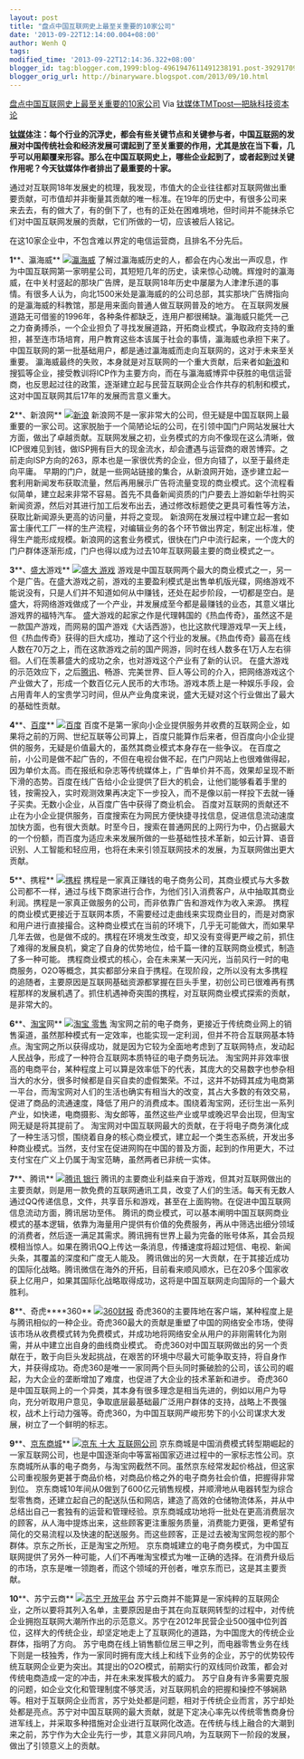 ```yaml
---
layout: post
title: "盘点中国互联网史上最至关重要的10家公司"
date: '2013-09-22T12:14:00.004+08:00'
author: Wenh Q
tags:
modified_time: '2013-09-22T12:14:36.322+08:00'
blogger_id: tag:blogger.com,1999:blog-4961947611491238191.post-3929170986435442380
blogger_orig_url: http://binaryware.blogspot.com/2013/09/10.html
---
```

[盘点中国互联网史上最至关重要的10家公司](http://www.tmtpost.com/64783.html)
Via [钛媒体TMTpost—把脉科技资本论](http://www.tmtpost.com/)

**[钛媒体](http://www.tmtpost.com/ "钛媒体")注：每个行业的沉浮史，都会有些关键节点和关键参与者，中国[互联网](http://www.tmtpost.com/tag/%E4%BA%92%E8%81%94%E7%BD%91 "查看 互联网 中的全部文章")的发展对中国传统社会和经济发展可谓起到了至关重要的作用，尤其是放在当下看，几乎可以用颠覆来形容。那么在中国互联网史上，哪些企业起到了，或者起到过关键作用呢？今天钛媒体作者排出了最重要的十家。**

通过对互联网18年发展史的梳理，我发现，市值大的企业往往都对互联网做出重要贡献，可市值却并非衡量其贡献的唯一标准。在19年的历史中，有很多公司来来去去，有的做大了，有的倒下了，也有的正处在困难境地，但时间并不能抹杀它们对中国互联网发展的贡献，它们所做的一切，应该被后人铭记。

在这10家企业中，不包含难以界定的电信运营商，且排名不分先后。

**1****、瀛海威**
[![](http://www.tmtpost.com/wp-content/uploads/2013/09/137981189657.jpg "瀛海威")](http://www.tmtpost.com/wp-content/uploads/2013/09/137981189657.jpg)
了解过瀛海威历史的人，都会在内心发出一声叹息，作为中国互联网第一家明星公司，其短短几年的历史，读来惊心动魄。辉煌时的瀛海威，在中关村竖起的那块广告牌，是互联网18年历史中屡屡为人津津乐道的事情。有很多人认为，向北1500米处是瀛海威的的公司总部，其实那块广告牌指向的是瀛海威的科教馆，那是用来面向普通人做互联网普及的地方。
在互联网发展道路无可借鉴的1996年，各种条件都缺乏，连用户都很稀缺。瀛海威只能凭一己之力奋勇搏杀，一个企业担负了寻找发展道路，开拓商业模式，争取政府支持的重担，甚至连市场培育，用户教育这些本该属于社会的事情，瀛海威也承担下来了。中国互联网的第一批基础用户，都是通过瀛海威而走向互联网的，这对于未来至关重要。
瀛海威最终的失败，本身就是对互联网的一个重大贡献，后来者如[新浪](http://www.tmtpost.com/tag/sina "查看 新浪 中的全部文章")和搜狐等企业，接受教训将ICP作为主要方向，而在与瀛海威博弈中获胜的电信运营商，也反思起过往的政策，逐渐建立起与民营互联网企业合作共存的机制和模式，这对中国互联网其后17年的发展而言意义重大。

**2****、新浪网**
[![新浪](http://www.tmtpost.com/wp-content/uploads/2013/08/137776085158.jpg "新浪")](http://www.tmtpost.com/wp-content/uploads/2013/08/137776085158.jpg)
新浪网不是一家非常大的公司，但无疑是中国互联网上最重要的一家公司。这家脱胎于一个简陋论坛的公司，在引领中国门户网站发展壮大方面，做出了卓越贡献。互联网发展之初，业务模式的方向不像现在这么清晰，做ICP很难见到钱，做ISP拥有巨大的现金流水，却会遭遇与运营商的艰苦博弈。之前走向ISP方向的263，原本也是一家很优秀的企业，但方向错了，以至于最终走向平庸。
早期的门户，就是一些网站链接的集合，从新浪网开始，逐步建立起一套利用新闻发布获取流量，然后再用展示广告将流量变现的商业模式。这个流程看似简单，建立起来非常不容易。首先不具备新闻资质的门户要去上游如新华社购买新闻资源，然后对其进行加工后发布出去，通过修改标题使之更具可看性等方法，获取比新闻源头更高的访问量，并将之变现。
新浪网在发展过程中建立起一套如富士康代工厂一样的生产流程，对编辑业务的各个环节做出界定，制定出标准，使得生产能形成规模。新浪网的这套业务模式，很快在门户中流行起来，一个庞大的门户群体逐渐形成，门户也得以成为过去10年互联网最主要的商业模式之一。

**3****、[盛大](http://www.tmtpost.com/tag/snda "查看 盛大 中的全部文章")游戏**
[![盛大
游戏](http://www.tmtpost.com/wp-content/uploads/2013/08/137704002694.jpg "盛大游戏")](http://www.tmtpost.com/wp-content/uploads/2013/08/137704002694.jpg)
游戏是中国互联网两个最大的商业模式之一，另一个是广告。在盛大游戏之前，游戏的主要盈利模式是出售单机版光碟，网络游戏不能说没有，只是人们并不知道如何从中赚钱，还处在起步阶段，一切都是空白。是盛大，将网络游戏做成了一个产业，并发展成至今都是最赚钱的业态，其意义堪比游戏界的福特汽车。
盛大游戏的起家之作是代理韩国的《热血传奇》，虽然这不是一款国产游戏，而网易的国产游戏《大话西游》，也比这款代理游戏早一天上线，但《热血传奇》获得的巨大成功，推动了这个行业的发展。《热血传奇》最高在线人数在70万之上，而在这款游戏之前的国产网游，同时在线人数多在1万人左右徘徊。人们在羡慕盛大的成功之余，也对游戏这个产业有了新的认识。
在盛大游戏的示范效应下，之后[腾讯](http://www.tmtpost.com/tag/%E8%85%BE%E8%AE%AF "查看 腾讯 中的全部文章")、畅游、完美世界、巨人等公司的介入，把网络游戏这个产业做大了，形成一个数百亿元人民币的大市场。游戏本质上是一种娱乐手段，会占用青年人的宝贵学习时间，但从产业角度来说，盛大无疑对这个行业做出了最大的基础性贡献。



**4****、[百度](http://www.tmtpost.com/tag/baidu "查看 百度 中的全部文章")**
[![](http://www.tmtpost.com/wp-content/uploads/2013/07/137433254954.jpg "百度")](http://www.tmtpost.com/wp-content/uploads/2013/07/137433254954.jpg)
百度不是第一家向小企业提供服务并收费的互联网企业，如果将之前的万网、世纪互联等公司算上，百度只能算作后来者，但百度向小企业提供的服务，无疑是价值最大的，虽然其商业模式本身存在一些争议。
在百度之前，小公司是做不起广告的，不但在电视台做不起，在门户网站上也很难做得起，因为单价太高。而在报纸和杂志等传统媒体上，广告单价并不高，效果却呈现不断下滑的态势。百度在线广告给小企业提供了巨大的机会，让他们能够看着手里的钱，按需投入，实时观测效果再决定下一步投入，而不是像以前一样投下去就一锤子买卖。无数小企业，从百度广告中获得了商业机会。
百度对互联网的贡献还不止在为小企业提供服务，百度搜索在为网民方便快捷寻找信息，促进信息流动速度加快方面，也有很大贡献。时至今日，搜索在普通网民的上网行为中，仍占据最大的一个份额，而百度为适应未来发展所做的一些基础性技术革新，如云计算、语音识别、人工智能和轻应用，也将在未来引领互联网技术的发展，为互联网做出更大贡献。

**5****、携程**
[![](http://www.tmtpost.com/wp-content/uploads/2013/08/13769767324.png "携程")](http://www.tmtpost.com/wp-content/uploads/2013/08/13769767324.png)
携程是一家真正赚钱的电子商务公司，其商业模式与大多数公司都不一样，通过与线下商家进行合作，为他们引入消费客户，从中抽取其商业利润。携程是一家真正做服务的公司，而非依靠广告和游戏作为收入来源。
携程的商业模式更接近于互联网本质，不需要经过走曲线来实现商业目的，而是对商家和用户进行直接撮合。这种商业模式在当前的环境下，几乎无可能做大，而如果早几年去做，也是做不成的。携程在环境发生改变，却又没有变得更严峻之前，抓住了难得的发展良机，奠定了自身的优势地位，给千篇一律的互联网商业模式，制造了多一种可能。
携程商业模式的核心，会在未来某一天闪光，当前风行一时的电商服务，O2O等概念，其实都部分来自于携程。在现阶段，之所以没有太多携程的追随者，主要原因是互联网基础资源都掌握在巨头手里，初创公司已很难再有携程那样的发展机遇了。抓住机遇神奇突围的携程，对互联网商业模式探索的贡献，是非常大的。

**6****、[淘宝](http://www.tmtpost.com/tag/taobao "查看 淘宝 中的全部文章")网**
[![淘宝
零售](http://www.tmtpost.com/wp-content/uploads/2013/09/137819513884.jpg "淘宝 零售")](http://www.tmtpost.com/wp-content/uploads/2013/09/137819513884.jpg)
淘宝网之前的电子商务，更接近于传统商业网上的销售渠道，虽然那种模式有一定效率，也能实现一定利润，但并不符合互联网基本特点。淘宝网之所以获得成功，就是因为它较为全面地考虑到了互联网特点，发动起人民战争，形成了一种符合互联网本质特征的电子商务玩法。
淘宝网并非效率很高的电商平台，某种程度上可以算是效率低下的代表，其庞大的交易数字也参杂相当大的水分，很多时候都是自买自卖的虚假繁荣。不过，这并不妨碍其成为电商第一平台，而淘宝网对人们的生活也确实有相当大的改变，其占大多数的有效交易，促进了商品的流通速度，降低了用户的消费成本。围绕着淘宝网，还衍生出一系列产业，如快递，电商摄影、淘女郎等，虽然这些产业或早或晚迟早会出现，但淘宝网无疑是将其提前了。
淘宝网对中国互联网最大的贡献，在于将电子商务演化成了一种生活习惯，围绕着自身的核心商业模式，建立起一个类生态系统，开发出多种商业模式。当然，支付宝在促进网购在中国的普及方面，起到的作用更大，不过支付宝在广义上仍属于淘宝范畴，虽然两者已非统一实体。

**7****、腾讯**
[![腾讯
银行](http://www.tmtpost.com/wp-content/uploads/2013/07/137285505865-560x366.jpg "腾讯合作伙伴大会")](http://www.tmtpost.com/wp-content/uploads/2013/07/137285505865.jpg)
腾讯的主要商业利益来自于游戏，但其对互联网做出的主要贡献，则是用一款免费的互联网通讯工具，改变了人们的生活。每天有无数人通过QQ传递信息，文件，共享音乐和游戏，甚至在上面购物。在促进中国互联网信息流动方面，腾讯居功至伟。
腾讯的商业模式，可以基本阐明中国互联网商业模式的基本逻辑，依靠为海量用户提供有价值的免费服务，再从中筛选出细分领域的消费者，然后逐一满足其需求。腾讯拥有世界上最为完备的账号体系，其会员规模相当惊人。如果在腾讯QQ上传达一条消息，传播速度将超过短信、电视、新闻头条，其覆盖的深度和广度无人能及。
腾讯做出的另一大贡献，在于其接近成功的国际化战略。腾讯微信在海外的开拓，目前看来顺风顺水，已在20多个国家收获上亿用户，如果其国际化战略取得成功，这将是中国互联网走向国际的一个最大胜利。


**8****、奇虎****360**
[![360财报](http://www.tmtpost.com/wp-content/uploads/2013/08/137749816568.jpg "360财报")](http://www.tmtpost.com/wp-content/uploads/2013/08/137749816568.jpg)
奇虎360的主要阵地在客户端，某种程度上是与腾讯相似的一种企业。奇虎360最大的贡献是重塑了中国的网络安全市场，使得该市场从收费模式转为免费模式，并成功地将网络安全从用户的非刚需转化为刚需，并从中建立出自身的曲线商业模式。
奇虎360对中国互联网做出的另一个贡献在于，敢于向巨头发起挑战，在艰苦的环境中尽最大可能争取支持，将自身作大，并获得成功。奇虎360是唯一一家同两个巨头同时撕破脸的公司，该公司的崛起，为大企业的垄断增加了难度，也促进了大企业的技术革新和进步。
奇虎360是中国互联网上的一个异类，其本身有很多理念是相当先进的，例如以用户为导向，充分听取用户意见，争取底层最基础最广泛用户群体的支持，战略上不畏强权，战术上行动力强等。奇虎360，为中国互联网严峻形势下的小公司谋求大发展，树立了一个鲜明的标志。

**9****、[京东商城](http://www.tmtpost.com/tag/%E4%BA%AC%E4%B8%9C%E5%95%86%E5%9F%8E "查看 京东商城 中的全部文章")**
[![京东 十大
互联网公司](http://www.tmtpost.com/wp-content/uploads/2013/08/137775385866-560x343.jpeg "京东，拿什么吸引小卖家？")](http://www.tmtpost.com/wp-content/uploads/2013/08/137775385866.jpeg)
京东商城是中国消费模式转型期崛起的一家互联网公司，也是中国逐渐向中等富裕国家迈进过程中的一家标志性公司。京东商城所从事的电子商务，与淘宝网截然不同。虽然京东经常发起价格战，但这家公司重视服务更甚于商品价格，对商品价格之外的电子商务社会价值，把握得非常到位。
京东商城10年间从0做到了600亿元销售规模，并顺滑地从电器转型为综合型零售商，还建立起自己的配送队伍和网店，建造了高效的仓储物流体系，并从中总结出自己一套独有的运营和管理经验。京东商城成功地将一批处在更高消费层次的顾客，从人海中提炼出来，这些顾客更注重服务质量，消费能力更强，更希望有简化的交易流程以及快速的配送服务。而这些顾客，正是过去被淘宝网忽视的那个群体。京东之所长，正是淘宝之所短。
京东商城建立的电子商务模式，为中国互联网提供了另外一种可能，人们不再唯淘宝模式为唯一正确的选择。在消费升级后的市场，京东是唯一领跑者，而这个领域的开创者，唯京东而已，这是其主要贡献。

**10****、苏宁云商**
[![苏宁
开放平台](http://www.tmtpost.com/wp-content/uploads/2013/08/137718211071.jpg "苏宁开放平台")](http://www.tmtpost.com/wp-content/uploads/2013/08/137718211071.jpg)
苏宁云商并不能算是一家纯粹的互联网企业，之所以要将其列入名单，主要原因是由于其在向互联网转型的过程中，对传统企业拥抱互联网大潮所作出的示范意义。苏宁在2012年民营企业500强中位列首位，这样大的传统企业，却坚定地走上了互联网化的道路，为中国庞大的传统企业群体，指明了方向。
苏宁电商在线上销售额位居三甲之列，而电器零售业务在线下则是一枝独秀，作为一家同时拥有庞大线上和线下业务的企业，苏宁的优势较传统互联网企业更为突出。其提出的O2O模式，前期实行的双线同价政策，都会对传统电商造成一定的冲击，并在未来发挥极大的威力。
苏宁自身有许多需要克服的问题，如企业文化和管理制度不够灵活，对互联网机会的把握和操控不够娴熟等。相对于互联网企业而言，苏宁处处都是问题，相对于传统企业而言，苏宁却处处都是亮点。苏宁对中国互联网的最大贡献，就是下定决心率先以传统零售商身份进军线上，并采取多种措施对企业进行互联网化改造。在传统与线上融合的大潮到来之前，苏宁作为大企业先行一步，其意义非同凡响，为互联网下一阶段的发展，做出了引领意义上的贡献。
